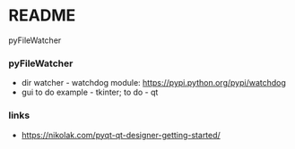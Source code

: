 # README #

pyFileWatcher

### pyFileWatcher ###

* dir watcher - watchdog module: https://pypi.python.org/pypi/watchdog
* gui to do example - tkinter; to do - qt


### links ###

* https://nikolak.com/pyqt-qt-designer-getting-started/